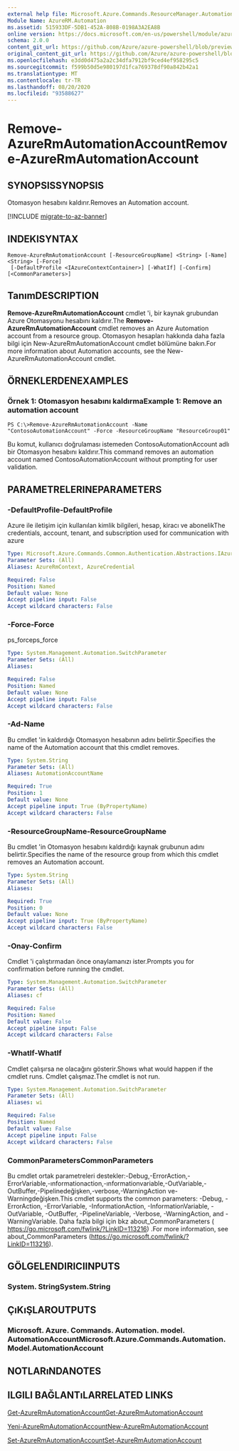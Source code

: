 ```yaml
---
external help file: Microsoft.Azure.Commands.ResourceManager.Automation.dll-Help.xml
Module Name: AzureRM.Automation
ms.assetid: 515933DF-5DB1-452A-808B-0198A3A2EA8B
online version: https://docs.microsoft.com/en-us/powershell/module/azurerm.automation/remove-azurermautomationaccount
schema: 2.0.0
content_git_url: https://github.com/Azure/azure-powershell/blob/preview/src/ResourceManager/Automation/Commands.Automation/help/Remove-AzureRmAutomationAccount.md
original_content_git_url: https://github.com/Azure/azure-powershell/blob/preview/src/ResourceManager/Automation/Commands.Automation/help/Remove-AzureRmAutomationAccount.md
ms.openlocfilehash: e3dd0d475a2a2c34dfa7912bf9ced4ef958295c5
ms.sourcegitcommit: f599b50d5e980197d1fca769378df90a842b42a1
ms.translationtype: MT
ms.contentlocale: tr-TR
ms.lasthandoff: 08/20/2020
ms.locfileid: "93588627"
---
```

# <span data-ttu-id="86660-101">Remove-AzureRmAutomationAccount</span><span class="sxs-lookup"><span data-stu-id="86660-101">Remove-AzureRmAutomationAccount</span></span>

## <span data-ttu-id="86660-102">SYNOPSIS</span><span class="sxs-lookup"><span data-stu-id="86660-102">SYNOPSIS</span></span>
<span data-ttu-id="86660-103">Otomasyon hesabını kaldırır.</span><span class="sxs-lookup"><span data-stu-id="86660-103">Removes an Automation account.</span></span>

[!INCLUDE [migrate-to-az-banner](../../includes/migrate-to-az-banner.md)]

## <span data-ttu-id="86660-104">INDEKI</span><span class="sxs-lookup"><span data-stu-id="86660-104">SYNTAX</span></span>

```
Remove-AzureRmAutomationAccount [-ResourceGroupName] <String> [-Name] <String> [-Force]
 [-DefaultProfile <IAzureContextContainer>] [-WhatIf] [-Confirm] [<CommonParameters>]
```

## <span data-ttu-id="86660-105">Tanım</span><span class="sxs-lookup"><span data-stu-id="86660-105">DESCRIPTION</span></span>
<span data-ttu-id="86660-106">**Remove-AzureRmAutomationAccount** cmdlet 'i, bir kaynak grubundan Azure Otomasyonu hesabını kaldırır.</span><span class="sxs-lookup"><span data-stu-id="86660-106">The **Remove-AzureRmAutomationAccount** cmdlet removes an Azure Automation account from a resource group.</span></span>
<span data-ttu-id="86660-107">Otomasyon hesapları hakkında daha fazla bilgi için New-AzureRmAutomationAccount cmdlet bölümüne bakın.</span><span class="sxs-lookup"><span data-stu-id="86660-107">For more information about Automation accounts, see the New-AzureRmAutomationAccount cmdlet.</span></span>

## <span data-ttu-id="86660-108">ÖRNEKLERDEN</span><span class="sxs-lookup"><span data-stu-id="86660-108">EXAMPLES</span></span>

### <span data-ttu-id="86660-109">Örnek 1: Otomasyon hesabını kaldırma</span><span class="sxs-lookup"><span data-stu-id="86660-109">Example 1: Remove an automation account</span></span>
```
PS C:\>Remove-AzureRmAutomationAccount -Name "ContosoAutomationAccount" -Force -ResourceGroupName "ResourceGroup01"
```

<span data-ttu-id="86660-110">Bu komut, kullanıcı doğrulaması istemeden ContosoAutomationAccount adlı bir Otomasyon hesabını kaldırır.</span><span class="sxs-lookup"><span data-stu-id="86660-110">This command removes an automation account named ContosoAutomationAccount without prompting for user validation.</span></span>

## <span data-ttu-id="86660-111">PARAMETRELERINE</span><span class="sxs-lookup"><span data-stu-id="86660-111">PARAMETERS</span></span>

### <span data-ttu-id="86660-112">-DefaultProfile</span><span class="sxs-lookup"><span data-stu-id="86660-112">-DefaultProfile</span></span>
<span data-ttu-id="86660-113">Azure ile iletişim için kullanılan kimlik bilgileri, hesap, kiracı ve abonelik</span><span class="sxs-lookup"><span data-stu-id="86660-113">The credentials, account, tenant, and subscription used for communication with azure</span></span>

```yaml
Type: Microsoft.Azure.Commands.Common.Authentication.Abstractions.IAzureContextContainer
Parameter Sets: (All)
Aliases: AzureRmContext, AzureCredential

Required: False
Position: Named
Default value: None
Accept pipeline input: False
Accept wildcard characters: False
```

### <span data-ttu-id="86660-114">-Force</span><span class="sxs-lookup"><span data-stu-id="86660-114">-Force</span></span>
<span data-ttu-id="86660-115">ps_force</span><span class="sxs-lookup"><span data-stu-id="86660-115">ps_force</span></span>

```yaml
Type: System.Management.Automation.SwitchParameter
Parameter Sets: (All)
Aliases:

Required: False
Position: Named
Default value: None
Accept pipeline input: False
Accept wildcard characters: False
```

### <span data-ttu-id="86660-116">-Ad</span><span class="sxs-lookup"><span data-stu-id="86660-116">-Name</span></span>
<span data-ttu-id="86660-117">Bu cmdlet 'in kaldırdığı Otomasyon hesabının adını belirtir.</span><span class="sxs-lookup"><span data-stu-id="86660-117">Specifies the name of the Automation account that this cmdlet removes.</span></span>

```yaml
Type: System.String
Parameter Sets: (All)
Aliases: AutomationAccountName

Required: True
Position: 1
Default value: None
Accept pipeline input: True (ByPropertyName)
Accept wildcard characters: False
```

### <span data-ttu-id="86660-118">-ResourceGroupName</span><span class="sxs-lookup"><span data-stu-id="86660-118">-ResourceGroupName</span></span>
<span data-ttu-id="86660-119">Bu cmdlet 'in Otomasyon hesabını kaldırdığı kaynak grubunun adını belirtir.</span><span class="sxs-lookup"><span data-stu-id="86660-119">Specifies the name of the resource group from which this cmdlet removes an Automation account.</span></span>

```yaml
Type: System.String
Parameter Sets: (All)
Aliases:

Required: True
Position: 0
Default value: None
Accept pipeline input: True (ByPropertyName)
Accept wildcard characters: False
```

### <span data-ttu-id="86660-120">-Onay</span><span class="sxs-lookup"><span data-stu-id="86660-120">-Confirm</span></span>
<span data-ttu-id="86660-121">Cmdlet 'i çalıştırmadan önce onaylamanızı ister.</span><span class="sxs-lookup"><span data-stu-id="86660-121">Prompts you for confirmation before running the cmdlet.</span></span>

```yaml
Type: System.Management.Automation.SwitchParameter
Parameter Sets: (All)
Aliases: cf

Required: False
Position: Named
Default value: False
Accept pipeline input: False
Accept wildcard characters: False
```

### <span data-ttu-id="86660-122">-WhatIf</span><span class="sxs-lookup"><span data-stu-id="86660-122">-WhatIf</span></span>
<span data-ttu-id="86660-123">Cmdlet çalışırsa ne olacağını gösterir.</span><span class="sxs-lookup"><span data-stu-id="86660-123">Shows what would happen if the cmdlet runs.</span></span>
<span data-ttu-id="86660-124">Cmdlet çalışmaz.</span><span class="sxs-lookup"><span data-stu-id="86660-124">The cmdlet is not run.</span></span>

```yaml
Type: System.Management.Automation.SwitchParameter
Parameter Sets: (All)
Aliases: wi

Required: False
Position: Named
Default value: False
Accept pipeline input: False
Accept wildcard characters: False
```

### <span data-ttu-id="86660-125">CommonParameters</span><span class="sxs-lookup"><span data-stu-id="86660-125">CommonParameters</span></span>
<span data-ttu-id="86660-126">Bu cmdlet ortak parametreleri destekler:-Debug,-ErrorAction,-ErrorVariable,-ınformationaction,-ınformationvariable,-OutVariable,-OutBuffer,-Pipelinedeğişken,-verbose,-WarningAction ve-Warningdeğişken.</span><span class="sxs-lookup"><span data-stu-id="86660-126">This cmdlet supports the common parameters: -Debug, -ErrorAction, -ErrorVariable, -InformationAction, -InformationVariable, -OutVariable, -OutBuffer, -PipelineVariable, -Verbose, -WarningAction, and -WarningVariable.</span></span> <span data-ttu-id="86660-127">Daha fazla bilgi için bkz about_CommonParameters ( https://go.microsoft.com/fwlink/?LinkID=113216) .</span><span class="sxs-lookup"><span data-stu-id="86660-127">For more information, see about_CommonParameters (https://go.microsoft.com/fwlink/?LinkID=113216).</span></span>

## <span data-ttu-id="86660-128">GÖLGELENDIRICI</span><span class="sxs-lookup"><span data-stu-id="86660-128">INPUTS</span></span>

### <span data-ttu-id="86660-129">System. String</span><span class="sxs-lookup"><span data-stu-id="86660-129">System.String</span></span>

## <span data-ttu-id="86660-130">ÇıKıŞLAR</span><span class="sxs-lookup"><span data-stu-id="86660-130">OUTPUTS</span></span>

### <span data-ttu-id="86660-131">Microsoft. Azure. Commands. Automation. model. AutomationAccount</span><span class="sxs-lookup"><span data-stu-id="86660-131">Microsoft.Azure.Commands.Automation.Model.AutomationAccount</span></span>

## <span data-ttu-id="86660-132">NOTLARıNDA</span><span class="sxs-lookup"><span data-stu-id="86660-132">NOTES</span></span>

## <span data-ttu-id="86660-133">ILGILI BAĞLANTıLAR</span><span class="sxs-lookup"><span data-stu-id="86660-133">RELATED LINKS</span></span>

[<span data-ttu-id="86660-134">Get-AzureRmAutomationAccount</span><span class="sxs-lookup"><span data-stu-id="86660-134">Get-AzureRmAutomationAccount</span></span>](./Get-AzureRmAutomationAccount.md)

[<span data-ttu-id="86660-135">Yeni-AzureRmAutomationAccount</span><span class="sxs-lookup"><span data-stu-id="86660-135">New-AzureRmAutomationAccount</span></span>](./New-AzureRmAutomationAccount.md)

[<span data-ttu-id="86660-136">Set-AzureRmAutomationAccount</span><span class="sxs-lookup"><span data-stu-id="86660-136">Set-AzureRmAutomationAccount</span></span>](./Set-AzureRmAutomationAccount.md)


